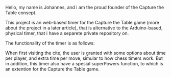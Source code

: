 Hello, my name is Johannes, and i am the proud founder of the Capture the Table consept. 

This project is an web-based timer for the Capture the Table game (more about the project in a later article), that is alternative to the Arduino-based, physical timer, that i have a separete private repository on. 

The functionality of the timer is as follows:

When first visiting the cite, the user is granted with some options about time per player, and extra time per move, simular to how chess timers work. But in addition, this timer also have a spesial superPowers function, to which is an extention for the Capture the Table game. 
